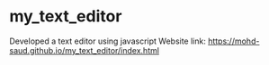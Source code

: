 # my_text_editor
Developed a text editor using javascript
Website link: https://mohd-saud.github.io/my_text_editor/index.html

